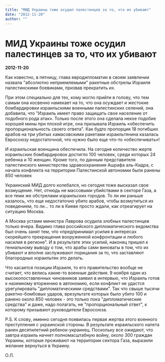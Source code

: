 ```yaml
---
title: "МИД Украины тоже осудил палестинцев за то, что их убивают"
date: "2012-11-20"
author: ""
---
```


# МИД Украины тоже осудил палестинцев за то, что их убивают

**2012-11-20** 

Как известно, в пятницу, глава евродипломатии в своем заявлении назвала "абсолютно неприемлемыми" ракетные обстрелы Израиля палестинскими боевиками, призвав прекратить их.

При этом специально для тех, кому могло прийти в голову, что тем самым она косвенно намекает на то, что она осуждает и жестокие бомбардировки израильскими военными палестинских селений, она добавила, что "Израиль имеет право защищать свое население от подобного рода атак». Только после этого она сделала некое подобие хорошей мины при плохой игре, она призывала Израиль «обеспечить пропорциональность своего ответа". Как будто пропорция 18 погибших арабов на три убитых хамасовскими ракетами израильтянина казалась Евросоюзу недостаточной, что нужно было еще что-то «обеспечивать»!

И израильская военщина обеспечила. На сегодня количество жертв израильских бомбардировок достигло 100 человек, среди которых 24 ребенка и 10 женщин. Кроме того, по данным представителя палестинского министерства здравоохранения Ашрафа аль-Кидра, с начала конфликта на территории Палестинской автономии были ранены 850 человек

Украинский МИД долго колебался, но сегодня тоже высказал свое возмущение. Нет, отнюдь не массовыми убийствами в секторе Газа, а все теми же обстрелами израильских городов. То ли им раньше казалось, что еще недостаточно убито арабов, чтобы возмутиться их поведением, то ли... то ли в Киеве просто ждали, как отреагирует на ситуацию Москва.

А Москва устами министра Лаврова осудила злобных палестинцев только вчера. Видимо глава российского дипломатического ведомства был очень занят тем, что «предпринимал усилия в интересах скорейшего прекращения вооруженной конфронтации и любого насилия в регионе". И в результате этих усилий, наконец пришел к гениальному выводу о том, что арабы сами виноваты в том, что их убивают и вполне заслуживают порицания за то, что заставляют благородных израильтян это делать.

Что касается позиции Израиля, то его правительство вообще не считает, что велись какие-то военные действия. 9 ноября один из высокопоставленных чиновников заявил в интервью, что Израиль готов к наземному вторжению в автономию, если конфликт не удастся урегулировать "дипломатическими средствами". Так что свыше тысячи ракетно-бомбовых ударов, врезультате которых было убито 100 и ранено около 850 человек - это только пока "дипломатические средства" и даже, надо полагать, не "пропорциональный ответ", к которому призывают руководители Евросоюза.

P.S. К слову, именно сегодня появилась первая жертва этого военного преступления с украинской стороны. В результате израильского налета ранен десятилетний ребенок-украинец. Поскольку все ожидают, что завтра израиль начнет полномасштабную войну, около 300 граждан Украины, которые проживают на территории сектора Газа, выразили желание вернуться в Украину.

О.Л.